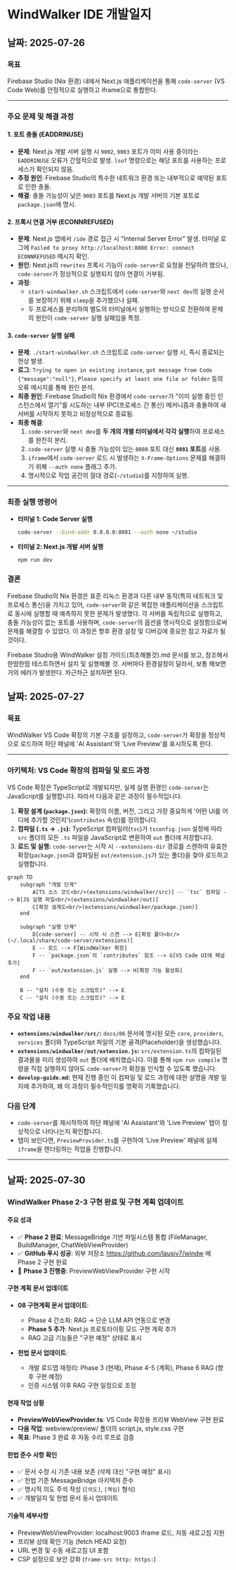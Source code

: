 # WindWalker IDE 개발일지

## 날짜: 2025-07-26

### 목표
Firebase Studio (Nix 환경) 내에서 Next.js 애플리케이션을 통해 `code-server` (VS Code Web)를 안정적으로 실행하고 iframe으로 통합한다.

---

### 주요 문제 및 해결 과정

#### 1. 포트 충돌 (EADDRINUSE)
- **문제**: Next.js 개발 서버 실행 시 `9002`, `9003` 포트가 이미 사용 중이라는 `EADDRINUSE` 오류가 간헐적으로 발생. `lsof` 명령으로는 해당 포트를 사용하는 프로세스가 확인되지 않음.
- **추정 원인**: Firebase Studio의 특수한 네트워크 환경 또는 내부적으로 예약된 포트로 인한 충돌.
- **해결**: 충돌 가능성이 낮은 `9003` 포트를 Next.js 개발 서버의 기본 포트로 `package.json`에 명시.

#### 2. 프록시 연결 거부 (ECONNREFUSED)
- **문제**: Next.js 앱에서 `/ide` 경로 접근 시 "Internal Server Error" 발생. 터미널 로그에 `Failed to proxy http://localhost:8080 Error: connect ECONNREFUSED` 메시지 확인.
- **원인**: Next.js의 `rewrites` 프록시 기능이 `code-server`로 요청을 전달하려 했으나, `code-server`가 정상적으로 실행되지 않아 연결이 거부됨.
- **과정**:
    - `start-windwalker.sh` 스크립트에서 `code-server`와 `next dev`의 실행 순서를 보장하기 위해 `sleep`을 추가했으나 실패.
    - 두 프로세스를 분리하여 별도의 터미널에서 실행하는 방식으로 전환하여 문제의 원인이 `code-server` 실행 실패임을 특정.

#### 3. `code-server` 실행 실패
- **문제**: `./start-windwalker.sh` 스크립트로 `code-server` 실행 시, 즉시 종료되는 현상 발생.
- **로그**: `Trying to open in existing instance`, `got message from Code {"message":"null"}`, `Please specify at least one file or folder` 등의 오류 메시지를 통해 원인 분석.
- **최종 원인**: Firebase Studio의 Nix 환경에서 `code-server`가 "이미 실행 중인 인스턴스에서 열기"를 시도하는 내부 IPC(프로세스 간 통신) 메커니즘과 충돌하여 새 서버를 시작하지 못하고 비정상적으로 종료됨.
- **최종 해결**:
    1. `code-server`와 `next dev`를 **두 개의 개별 터미널에서 각각 실행**하여 프로세스를 완전히 분리.
    2. `code-server` 실행 시 충돌 가능성이 있는 `8080` 포트 대신 **`8081` 포트**를 사용.
    3. `iframe`에서 `code-server` 로드 시 발생하는 `X-Frame-Options` 문제를 해결하기 위해 `--auth none` 플래그 추가.
    4. 명시적으로 작업 공간의 절대 경로(`~/studio`)를 지정하여 실행.

---

### 최종 실행 명령어

- **터미널 1: Code Server 실행**
  ```bash
  code-server --bind-addr 0.0.0.0:8081 --auth none ~/studio
  ```

- **터미널 2: Next.js 개발 서버 실행**
  ```bash
  npm run dev
  ```

### 결론
Firebase Studio의 Nix 환경은 표준 리눅스 환경과 다른 내부 동작(특히 네트워크 및 프로세스 통신)을 가지고 있어, `code-server`와 같은 복잡한 애플리케이션을 스크립트로 동시에 실행할 때 예측하지 못한 문제가 발생했다. 각 서버를 독립적으로 실행하고, 충돌 가능성이 없는 포트를 사용하며, `code-server`의 옵션을 명시적으로 설정함으로써 문제를 해결할 수 있었다. 이 과정은 향후 환경 설정 및 디버깅에 중요한 참고 자료가 될 것이다.

Firebase Studio용 WindWalker 설정 가이드(최초해볼것).md 문서를 보고, 참조해서 한땀한땀 테스트하면서 설치 및 실행해볼 것. 서버마다 환경설정이 달라서, 보통 해보면 거의 에러가 발생한다. 차근차근 설치하면 된다.

## 날짜: 2025-07-27

### 목표
WindWalker VS Code 확장의 기본 구조를 설정하고, `code-server`가 확장을 정상적으로 로드하여 하단 패널에 'AI Assistant'와 'Live Preview'를 표시하도록 한다.

---

### 아키텍처: VS Code 확장의 컴파일 및 로드 과정

VS Code 확장은 TypeScript로 개발되지만, 실제 실행 환경인 `code-server`는 JavaScript를 실행합니다. 따라서 다음과 같은 과정이 필수적입니다.

1.  **확장 설계 (`package.json`):** 확장의 이름, 버전, 그리고 가장 중요하게 '어떤 UI를 어디에 추가할 것인지'(`contributes` 속성)를 정의합니다.
2.  **컴파일 (`.ts` → `.js`):** TypeScript 컴파일러(`tsc`)가 `tsconfig.json` 설정에 따라 `src` 폴더의 모든 `.ts` 파일을 JavaScript로 변환하여 `out` 폴더에 저장합니다.
3.  **로드 및 실행:** `code-server`는 시작 시 `--extensions-dir` 경로를 스캔하여 유효한 확장(`package.json`과 컴파일된 `out/extension.js`가 있는 폴더)을 찾아 로드하고 실행합니다.

```mermaid
graph TD
    subgraph "개발 단계"
        A[TS 소스 코드<br/>(extensions/windwalker/src)] -- `tsc` 컴파일 --> B[JS 실행 파일<br/>(extensions/windwalker/out)]
        C[확장 설계도<br/>(extensions/windwalker/package.json)]
    end
    
    subgraph "실행 단계"
        D[code-server] -- 시작 시 스캔 --> E[확장 폴더<br/>(~/.local/share/code-server/extensions)]
        E -- 로드 --> F[WindWalker 확장]
        F -- `package.json`의 `contributes` 참조 --> G[VS Code UI에 패널 추가]
        F -- `out/extension.js` 실행 --> H[확장 기능 활성화]
    end

    B -- "설치 (수동 또는 스크립트)" --> E
    C -- "설치 (수동 또는 스크립트)" --> E
```

### 주요 작업 내용

-   **`extensions/windwalker/src/`:** `docs/06` 문서에 명시된 모든 `core`, `providers`, `services` 폴더와 TypeScript 파일의 기본 골격(Placeholder)을 생성했습니다.
-   **`extensions/windwalker/out/extension.js`:** `src/extension.ts`의 컴파일된 결과물을 미리 생성하여 `out` 폴더에 배치했습니다. 이를 통해 `npm run compile` 명령을 직접 실행하지 않아도 `code-server`가 확장을 인식할 수 있도록 했습니다.
-   **`develop-guide.md`:** 현재 진행 중인 이 컴파일 및 로드 과정에 대한 설명을 개발 일지에 추가하여, 왜 이 과정이 필수적인지를 명확히 기록했습니다.

### 다음 단계
- `code-server`를 재시작하여 하단 패널에 'AI Assistant'와 'Live Preview' 탭이 정상적으로 나타나는지 확인합니다.
- 탭이 보인다면, `PreviewProvider.ts`를 구현하여 'Live Preview' 패널에 실제 `iframe`을 렌더링하는 작업을 진행합니다.

---

## 날짜: 2025-07-30

### WindWalker Phase 2-3 구현 완료 및 구현 계획 업데이트

#### 주요 성과
- ✅ **Phase 2 완료**: MessageBridge 기반 파일시스템 통합 (FileManager, BuildManager, ChatWebViewProvider)
- ✅ **GitHub 푸시 성공**: 외부 저장소 https://github.com/lausiv7/windw 에 Phase 2 구현 완료
- 🔄 **Phase 3 진행중**: PreviewWebViewProvider 구현 시작

#### 구현 계획 문서 업데이트
- **08 구현계획 문서 업데이트**: 
  - Phase 4 간소화: RAG → 단순 LLM API 연동으로 변경
  - **Phase 5 추가**: Next.js 프로토타이핑 모드 구현 계획 추가
  - RAG 고급 기능들은 "구현 예정" 상태로 표시

- **헌법 문서 업데이트**:
  - 개발 로드맵 재정리: Phase 3 (현재), Phase 4-5 (계획), Phase 6 RAG (향후 구현 예정)
  - 인증 시스템 이후 RAG 구현 일정으로 조정

#### 현재 작업 상황
- **PreviewWebViewProvider.ts**: VS Code 확장용 프리뷰 WebView 구현 완료
- **다음 작업**: webview/preview/ 폴더의 script.js, style.css 구현
- **목표**: Phase 3 완료 후 자동 수리 루프로 검증

#### 헌법 준수 사항 확인
- ✅ 문서 수정 시 기존 내용 보존 (삭제 대신 "구현 예정" 표시)
- ✅ 헌법 기준 MessageBridge 아키텍처 준수
- ✅ 명시적 의도 주석 작성 (`[의도]`, `[책임]` 형식)
- ✅ 개발일지 및 헌법 문서 동시 업데이트

#### 기술적 세부사항
- PreviewWebViewProvider: localhost:9003 iframe 로드, 자동 새로고침 지원
- 프리뷰 상태 확인 기능 (fetch HEAD 요청)
- URL 변경 및 수동 새로고침 UI 포함
- CSP 설정으로 보안 강화 (`frame-src http: https:`)
```
